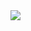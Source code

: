 <!-- ### Hi there <img src='https://raw.githubusercontent.com/MartinHeinz/MartinHeinz/master/wave.gif' width='30px'>, My name is Masi K! -->


<a href="https://github-readme-stats.vercel.app/api/top-langs/?username=MicroTot&hide=php&theme=tokyonight">
  <img align="left" src="https://github-readme-stats.vercel.app/api/top-langs/?username=MicroTot&hide=php&theme=tokyonight" />
</a>
